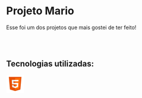 <h1>Projeto Mario</h1>
<p>Esse foi um dos projetos que mais gostei de ter feito!</p>
<br>
<br>
<h2>Tecnologias utilizadas:</h2>
<p>
<img src="https://github.com/Ejmartins2/Mario-Brothers/blob/master/logo/icons8-html-5-48.png?raw=true">
  
</p>
